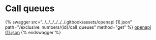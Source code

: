 # Call queues

{% swagger src="../../../../../../.gitbook/assets/openapi (1).json" path="/exclusive_numbers/{id}/call_queues" method="get" %}
[openapi (1).json](<../../../../../../.gitbook/assets/openapi (1).json>)
{% endswagger %}
